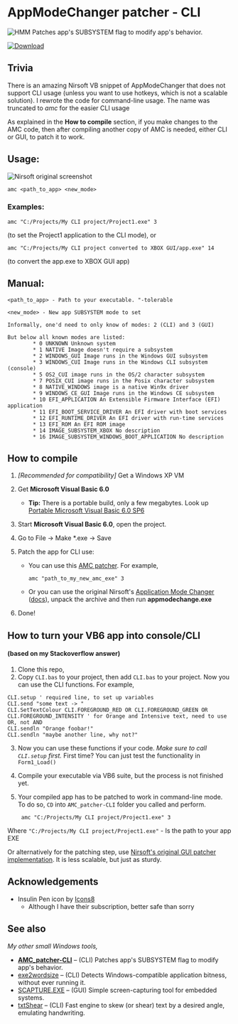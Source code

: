 # AppModeChanger patcher - CLI

![HMM](icons8-insulin-pen-90.png)
Patches app's SUBSYSTEM flag to modify app's behavior.

[![Download](https://img.shields.io/badge/download-success?style=for-the-badge&logo=github&logoColor=white)](https://github.com/TAbdiukov/AMC_patcher-CLI/releases/download/1.12/amc.exe)


## Trivia

There is an amazing Nirsoft VB snippet of AppModeChanger that does not support CLI usage (unless you want to use hotkeys, which is not a scalable solution). I rewrote the code for command-line usage. The name was truncated to *amc* for the easier CLI usage

As explained in the **How to compile** section, if you make changes to the AMC code, then after compiling another copy of AMC is needed, either CLI or GUI, to patch it to work.

## Usage:
![Nirsoft original screenshot](https://www.nirsoft.net/vb/console1.gif)


	amc <path_to_app> <new_mode>

### Examples:

	amc "C:/Projects/My CLI project/Project1.exe" 3 
(to set the Project1 application to the CLI mode), or

	amc "C:/Projects/My CLI project converted to XBOX GUI/app.exe" 14
(to convert the app.exe to XBOX GUI app)

## Manual:
    <path_to_app> - Path to your executable. "-tolerable

    <new_mode> - New app SUBSYSTEM mode to set
    
    Informally, one'd need to only know of modes: 2 (CLI) and 3 (GUI)
    
    But below all known modes are listed:
            * 0 UNKNOWN Unknown system
            * 1 NATIVE Image doesn't require a subsystem
            * 2 WINDOWS_GUI Image runs in the Windows GUI subsystem
            * 3 WINDOWS_CUI Image runs in the Windows CLI subsystem (console)
            * 5 OS2_CUI image runs in the OS/2 character subsystem
            * 7 POSIX_CUI image runs in the Posix character subsystem
            * 8 NATIVE_WINDOWS image is a native Win9x driver
            * 9 WINDOWS_CE_GUI Image runs in the Windows CE subsystem
            * 10 EFI_APPLICATION An Extensible Firmware Interface (EFI) application
            * 11 EFI_BOOT_SERVICE_DRIVER An EFI driver with boot services
            * 12 EFI_RUNTIME_DRIVER An EFI driver with run-time services
            * 13 EFI_ROM An EFI ROM image
            * 14 IMAGE_SUBSYSTEM_XBOX No description
            * 16 IMAGE_SUBSYSTEM_WINDOWS_BOOT_APPLICATION No description

## How to compile
1. *[Recommended for compatibility]* Get a Windows XP VM
2. Get **Microsoft Visual Basic 6.0** 

	* **Tip:** There is a portable build, only a few megabytes. Look up <ins>Portable Microsoft Visual Basic 6.0 SP6</ins>

3. Start **Microsoft Visual Basic 6.0**, open the project.
4. Go to File → Make *.exe → Save
5. Patch the app for CLI use:
	* You can use this [AMC patcher](https://github.com/TAbdiukov/AMC_patcher-CLI). For example,

		```
		amc "path_to_my_new_amc_exe" 3
		```
		
	* Or you can use the original Nirsoft's [Application Mode Changer](http://www.nirsoft.net/vb/console.zip) ([docs](http://www.nirsoft.net/vb/console.html)), unpack the archive and then run **appmodechange.exe**

6. Done!


## How to turn your VB6 app into console/CLI
#### (based on my Stackoverflow answer)

1. Clone this repo,
2. Copy `CLI.bas` to your project, then add `CLI.bas` to your project. Now you can use the CLI functions. For example,

```
CLI.setup ' required line, to set up variables
CLI.send "some text -> "
CLI.SetTextColour CLI.FOREGROUND_RED OR CLI.FOREGROUND_GREEN OR CLI.FOREGROUND_INTENSITY ' for Orange and Intensive text, need to use OR, not AND
CLI.sendln "Orange foobar!"
CLI.sendln "maybe another line, why not?"
```

3. Now you can use these functions if your code. *Make sure to call `CLI.setup` first.* First time? You can just test the functionality in `Form1_Load()`
4. Compile your executable via VB6 suite, but the process is not finished yet.
5. Your compiled app has to be patched to work in command-line mode. To do so, `CD` into `AMC_patcher-CLI` folder you called and perform.

        amc "C:/Projects/My CLI project/Project1.exe" 3

Where `"C:/Projects/My CLI project/Project1.exe"` - Is the path to your app EXE

Or alternatively for the patching step, use [Nirsoft's original GUI patcher implementation](http://www.nirsoft.net/vb/console.zip). It is less scalable, but just as sturdy.

## Acknowledgements

* Insulin Pen icon by [Icons8](https://icons8.com)
    * Although I have their subscription, better safe than sorry

## See also
*My other small Windows tools,*  

* **<ins>AMC_patcher-CLI</ins>** – (CLI) Patches app's SUBSYSTEM flag to modify app's behavior.
* [exe2wordsize](https://github.com/TAbdiukov/exe2wordsize) – (CLI) Detects Windows-compatible application bitness, without ever running it.
* [SCAPTURE.EXE](https://github.com/TAbdiukov/SCAPTURE.EXE) – (GUI) Simple screen-capturing tool for embedded systems.
* [txtShear](https://github.com/TAbdiukov/txtShear) – (CLI) Fast engine to skew (or shear) text by a desired angle, emulating handwriting.
